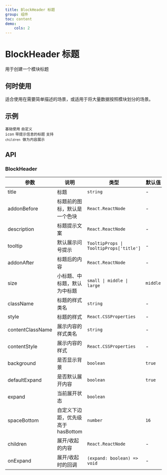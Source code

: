 ```yaml
---
title: BlockHeader 标题
group: 组件
toc: content
demo:
    cols: 2
---
```


# BlockHeader 标题

用于创建一个模块标题

## 何时使用

适合使用在需要简单描述的场景，或适用于将大量数据按照模块划分的场景。

## 示例

<code src="./demos/basic.tsx" description="配置大小、tooltip、描述">基础使用</code>
<code src="./demos/addonBefore.tsx" description="通过 `addonBefore` 可以设置标题前的图标，不设置时默认是一个色块，设置为假值(`undefined` 除外)不展示图标">自定义 icon</code>
<code src="./demos/addonAfter.tsx" description="通过 `addonAfter` 可以设置后缀自定义内容块">带提示信息的标题</code>
<code src="./demos/expand.tsx" description="通过配置 expand/defaultExpand 控制展开/收起">支持 `children` 做为内容展示</code>

## API

### BlockHeader

| 参数             | 说明                               | 类型                                    | 默认值   |
| ---------------- | ---------------------------------- | --------------------------------------- | -------- |
| title            | 标题                               | `string`                                | -        |
| addonBefore      | 标题前的图标，默认是一个色块       | `React.ReactNode`                       | -        |
| description      | 标题提示文案                       | `React.ReactNode`                       | -        |
| tooltip          | 默认展示问号提示                   | `TooltipProps \| TooltipProps['title']` | -        |
| addonAfter       | 标题后的内容                       | `React.ReactNode`                       | -        |
| size             | 小标题、中标题，默认为中标题       | `small \| middle \| large`              | `middle` |
| className        | 标题的样式类名                     | `string`                                | -        |
| style            | 标题的样式                         | `React.CSSProperties`                   | -        |
| contentClassName | 展示内容的样式类名                 | `string`                                | -        |
| contentStyle     | 展示内容的样式                     | `React.CSSProperties`                   | -        |
| background       | 是否显示背景                       | `boolean`                               | `true`   |
| defaultExpand    | 是否默认展开内容                   | `boolean`                               | `true`   |
| expand           | 当前展开状态                       | `boolean`                               |          |
| spaceBottom      | 自定义下边距，优先级高于 hasBottom | `number`                                | `16`      |
| children         | 展开/收起的内容                    | `React.ReactNode`                       | -        |
| onExpand         | 展开/收起时的回调                  | `(expand: boolean) => void`             | -        |
